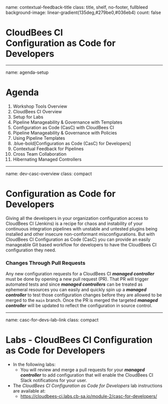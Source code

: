 name: contextual-feedback-title
class: title, shelf, no-footer, fullbleed
background-image: linear-gradient(135deg,#279be0,#036eb4)
count: false

# CloudBees CI<br>Configuration as Code for Developers

---
name: agenda-setup
# Agenda

1. Workshop Tools Overview
2. CloudBees CI Overview
3. Setup for Labs
4. Pipeline Manageability & Governance with Templates
5. Configuration as Code (CasC) with CloudBees CI
6. Pipeline Manageability & Governance with Policies
7. Using Pipeline Templates
8. .blue-bold[Configuration as Code (CasC) for Developers]
9. Contextual Feedback for Pipelines
10. Cross Team Collaboration
11. Hibernating Managed Controllers

---
name: dev-casc-overview
class: compact

# Configuration as Code for Developers

Giving all the developers in your organization configuration access to CloudBees CI (Jenkins) is a recipe for chaos and instability of your continuous integration pipelines with unstable and untested plugins being installed and other insecure non-conformant misconfigurations. But with CloudBees CI Configuration as Code (CasC) you can provide an easily manageable Git based workflow for developers to have the CloudBees CI configuration they need.


### Changes Through Pull Requests

Any new configuration requests for a CloudBees CI ***managed controller*** must be done by opening a new pull request (PR). That PR will trigger automated tests and since ***managed controllers*** can be treated as ephemeral resources you can easily and quickly spin up a ***managed controller*** to test those configuration changes before they are allowed to be merged to the `main` branch. Once the PR is merged the targeted ***managed controller*** will be updated to reflect the configuration in source control.

---
name: casc-for-devs-lab-link
class: compact

# Labs - CloudBees CI Configuration as Code for Developers

* In the following labs:
  *  You will review and merge a pull requests for your ***managed controller*** to add configuration that will enable the CloudBees CI Slack notifications for your user.
* The *CloudBees CI Configuration as Code for Developers* lab instructions are available at: 
  * https://cloudbees-ci.labs.cb-sa.io/module-2/casc-for-developers/
